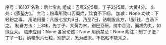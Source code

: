 序号：16107
名称：后七宝丸
组成：巴豆2分5厘，丁子2分5厘，大黄4分。
出处：《家塾方》。
主治：粉毒所致口舌糜烂，饮食不下咽。
加减：None
功效：下轻粉之毒。
用法用量：凡服七宝丸6日、乃至7日，诘朝服此方，1服1钱，白汤下之。
制备方法：上3味，先丁子、大黄为末，别巴豆研，纳中合治，面糊为丸，如绿豆大。
临床应用：None
各家论述：None
用药禁忌：None
附注：制丁子法：丁子一钱，纳粳米六七粒，别研之，悉为细末。不然粘不能末之。
